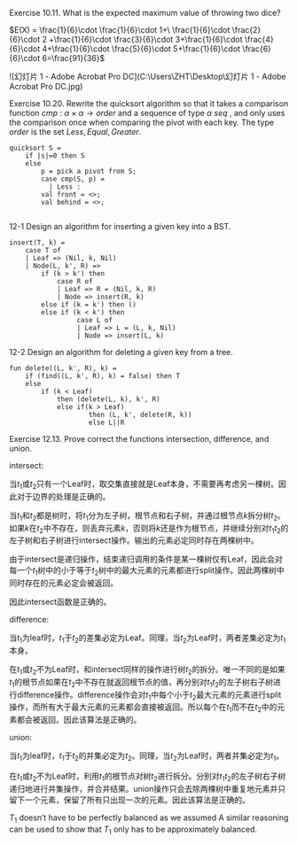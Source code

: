 Exercise 10.11. What is the expected maximum value of throwing two dice?

$E(X) = \frac{1}{6}\cdot  \frac{1}{6}\cdot 1+\ \frac{1}{6}\cdot \frac{2}{6}\cdot 2 +\frac{1}{6}\cdot \frac{3}{6}\cdot 3+\frac{1}{6}\cdot \frac{4}{6}\cdot 4+\frac{1}{6}\cdot \frac{5}{6}\cdot 5+\frac{1}{6}\cdot \frac{6}{6}\cdot 6=\frac{91}{36}$ 



 ![幻灯片 1 - Adobe Acrobat Pro DC](C:\Users\ZHT\Desktop\幻灯片 1 - Adobe Acrobat Pro DC.jpg)

Exercise 10.20. Rewrite the quicksort algorithm so that it takes a comparison function $cmp\ :\ \alpha \times \alpha \rightarrow order$ and a sequence of type $\alpha \ seq$ , and only uses the comparison once when comparing the pivot with each key. The type $order$ is the set ${Less, Equal, Greater}$. 

```Standard ML
quicksort S = 
	if |s|=0 then S
	else
		p = pick a pivot from S;
		case cmp(S, p) = 
		  | Less :
		val front = <>;
		val behind = <>;
		
```



12-1 Design an algorithm for inserting a given key into a BST.

```
insert(T, k) = 
	case T of
	| Leaf => (Nil, k, Nil)
	| Node(L, k', R) =>
		if (k > k') then 
			case R of
			| Leaf => R = (Nil, k, R)
			| Node => insert(R, k)
		else if (k = k') then () 
		else if (k < k') then
        	     case L of
        	     | Leaf => L = (L, k, Nil)
        	     | Node => insert(L, k)
```



12-2 Design an algorithm for deleting a given key from a tree.

``` Standard ML
fun delete((L, k', R), k) = 
	if (find((L, k', R), k) = false) then T
	else
		if (k < Leaf) 
			then (delete(L, k), k', R)
			else if(k > Leaf) 
					then (L, k', delete(R, k))
					else L||R	
```



Exercise 12.13. Prove correct the functions intersection, difference, and union.

intersect: 

当$t_1$或$t_2$只有一个Leaf时，取交集直接就是Leaf本身，不需要再考虑另一棵树。因此对于边界的处理是正确的。

当$t_1$和$t_2$都是树时，将$t_1$分为左子树，根节点和右子树，并通过根节点$k$拆分树$t_2$。如果$k$在$t_2$中不存在，则丢弃元素$k$，否则将$k$还是作为根节点，并继续分别对$t_1$$t_2$的左子树和右子树进行intersect操作。输出的元素必定同时存在两棵树中。

由于intersect是递归操作，结束递归调用的条件是某一棵树仅有Leaf，因此会对每一个$t_1$树中的小于等于$t_2$树中的最大元素的元素都进行split操作。因此两棵树中同时存在的元素必定会被返回。

因此intersect函数是正确的。

difference:

当$t_1$为leaf时，$t_1$于$t_2$的差集必定为Leaf。同理，当$t_2$为Leaf时，两者差集必定为$t_1$本身。

在$t_1$或$t_2$不为Leaf时，和intersect同样的操作进行树$t_2$的拆分。唯一不同的是如果$t_1$的根节点如果在$t_2$中不存在就返回根节点的值，再分别对$t_1 t_2$的左子树右子树进行difference操作。difference操作会对$t_1$中每个小于$t_2$最大元素的元素进行split操作，而所有大于最大元素的元素都会直接被返回。所以每个在$t_1$而不在$t_2$中的元素都会被返回。因此该算法是正确的。

union:

当$t_1$为leaf时，$t_1$于$t_2$的并集必定为$t_2$。同理，当$t_2$为Leaf时，两者并集必定为$t_1$。

在$t_1$或$t_2$不为Leaf时，利用$t_1$的根节点对树$t_2$进行拆分。分别对$t_1 t_2$的左子树右子树递归地进行并集操作，并合并结果。union操作只会去除两棵树中重复地元素并只留下一个元素，保留了所有只出现一次的元素。因此该算法是正确的。



$T_1$ doesn’t have to be perfectly balanced as we assumed
A similar reasoning can be used to show that $T_1$ only has to be approximately balanced.





